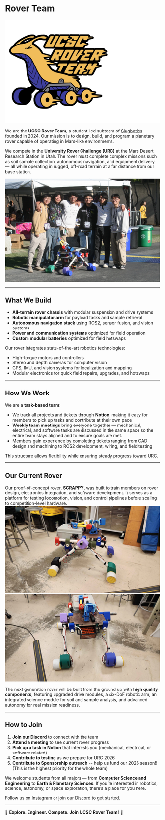 # Rover Team  

![UCSC Rover Team Logo](../assets/images/projects/rover/logos/UCSC_Rover_Team.webp)  

We are the **UCSC Rover Team**, a student-led subteam of [Slugbotics](../index.md) founded in 2024. Our mission is to design, build, and program a planetary rover capable of operating in Mars-like environments.  

We compete in the **University Rover Challenge (URC)** at the Mars Desert Research Station in Utah. The rover must complete complex missions such as soil sample collection, autonomous navigation, and equipment delivery — all while operating in rugged, off-road terrain at a far distance from our base station.  

![Slugbotics at OpenSauce](../assets/images/projects/rover/Events/Slugbotics_At_OpenSauce.webp)

---  

## What We Build  

- **All-terrain rover chassis** with modular suspension and drive systems  
- **Robotic manipulator arm** for payload tasks and sample retrieval  
- **Autonomous navigation stack** using ROS2, sensor fusion, and vision systems  
- **Power and communication systems** optimized for field operation  
- **Custom modular batteries** optimized for field hotswaps

Our rover integrates state-of-the-art robotics technologies:  
- High-torque motors and controllers  
- Stereo and depth cameras for computer vision  
- GPS, IMU, and vision systems for localization and mapping  
- Modular electronics for quick field repairs, upgrades, and hotswaps 

---  

## How We Work  

We are a **task-based team**:  
- We track all projects and tickets through **Notion**, making it easy for members to pick up tasks and contribute at their own pace  
- **Weekly team meetings** bring everyone together — mechanical, electrical, and software tasks are discussed in the same space so the entire team stays aligned and to ensure goals are met.  
- Members gain experience by completing tickets ranging from CAD design and machining to ROS2 development, wiring, and field testing 

This structure allows flexibility while ensuring steady progress toward URC.  

---  

## Our Current Rover  

Our proof-of-concept rover, **SCRAPPY**, was built to train members on rover design, electronics integration, and software development. It serves as a platform for testing locomotion, vision, and control pipelines before scaling to competition-level hardware. 
![Side view of SCRAPPY](../assets/images/projects/rover/scrappy/Scrappy_Side.webp)  
![Front view of SCRAPPY](../assets/images/projects/rover/scrappy/Scrappy_Front.webp)


The next generation rover will be built from the ground up with **high quality components**, featuring upgraded drive modules, a six-DoF robotic arm, an integrated science module for soil and sample analysis, and advanced autonomy for real mission readiness.  


---  

## How to Join  

1. **Join our Discord** to connect with the team  
2. **Attend a meeting** to see current rover progress  
3. **Pick up a task in Notion** that interests you (mechanical, electrical, or software related)  
4. **Contribute to testing** as we prepare for URC 2026  
5. **Contribute to Sponsorship outreach** -- help us fund our 2026 season!! (This is the highest priority for the whole team)

We welcome students from all majors — from **Computer Science and Engineering** to **Earth & Planetary Sciences**. If you’re interested in robotics, science, autonomy, or space exploration, there’s a place for you here.  

Follow us on [Instagram](https://www.instagram.com/slugbotics/) or join our [Discord](http://discord.slugbotics.com/) to get started.  

---  

🚀 **Explore. Engineer. Compete. Join UCSC Rover Team!** 🚀  
